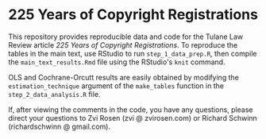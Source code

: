 # 225 Years of Copyright Registrations

This repository provides reproducible data and code for the Tulane Law Review article *225 Years of Copyright Registrations*. To reproduce the tables in the main text, use RStudio to run `step_1_data_prep.R`, then compile the `main_text_results.Rmd` file using the RStudio's `knit` command.

OLS and Cochrane-Orcutt results are easily obtained by modifying the `estimation_technique` argument of the `make_tables` function in the `step_2_data_analysis.R` file.

If, after viewing the comments in the code, you have any questions, please direct your questions to Zvi Rosen (zvi @ zvirosen.com) or Richard Schwinn (richardschwinn @ gmail.com).